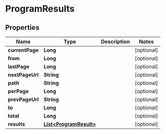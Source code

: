 
# ProgramResults

## Properties
Name | Type | Description | Notes
------------ | ------------- | ------------- | -------------
**currentPage** | **Long** |  |  [optional]
**from** | **Long** |  |  [optional]
**lastPage** | **Long** |  |  [optional]
**nextPageUrl** | **String** |  |  [optional]
**path** | **String** |  |  [optional]
**perPage** | **Long** |  |  [optional]
**prevPageUrl** | **String** |  |  [optional]
**to** | **Long** |  |  [optional]
**total** | **Long** |  |  [optional]
**results** | [**List&lt;ProgramResult&gt;**](ProgramResult.md) |  |  [optional]



